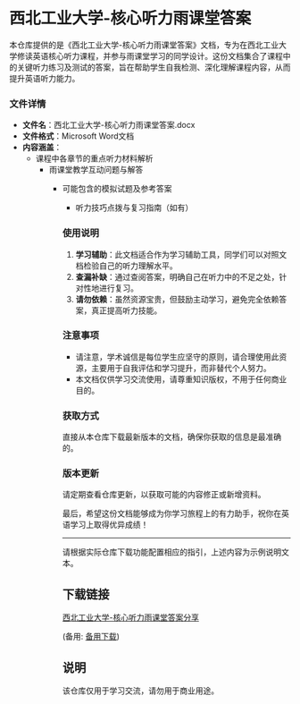 # 西北工业大学-核心听力雨课堂答案

本仓库提供的是《西北工业大学-核心听力雨课堂答案》文档，专为在西北工业大学修读英语核心听力课程，并参与雨课堂学习的同学设计。这份文档集合了课程中的关键听力练习及测试的答案，旨在帮助学生自我检测、深化理解课程内容，从而提升英语听力能力。

### 文件详情

- **文件名**：西北工业大学-核心听力雨课堂答案.docx
- **文件格式**：Microsoft Word文档
- **内容涵盖**：
  - 课程中各章节的重点听力材料解析
    - 雨课堂教学互动问题与解答
      - 可能包含的模拟试题及参考答案
        - 听力技巧点拨与复习指南（如有）

        ### 使用说明

        1. **学习辅助**：此文档适合作为学习辅助工具，同学们可以对照文档检验自己的听力理解水平。
        2. **查漏补缺**：通过查阅答案，明确自己在听力中的不足之处，针对性地进行复习。
        3. **请勿依赖**：虽然资源宝贵，但鼓励主动学习，避免完全依赖答案，真正提高听力技能。

        ### 注意事项

        - 请注意，学术诚信是每位学生应坚守的原则，请合理使用此资源，主要用于自我评估和学习提升，而非替代个人努力。
        - 本文档仅供学习交流使用，请尊重知识版权，不用于任何商业目的。

        ### 获取方式

        直接从本仓库下载最新版本的文档，确保你获取的信息是最准确的。

        ### 版本更新

        请定期查看仓库更新，以获取可能的内容修正或新增资料。

        最后，希望这份文档能够成为你学习旅程上的有力助手，祝你在英语学习上取得优异成绩！

        ---

        请根据实际仓库下载功能配置相应的指引，上述内容为示例说明文本。

        ## 下载链接
        [西北工业大学-核心听力雨课堂答案分享](https://pan.quark.cn/s/64d27b888c9d) 

        (备用: [备用下载](https://pan.baidu.com/s/18Jv_Z5oT2A5lCujsiohcgQ?pwd=1234))

        ## 说明

        该仓库仅用于学习交流，请勿用于商业用途。
